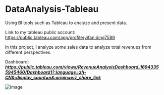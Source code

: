 # DataAnalysis-Tableau
Using BI tools such as Tableau to analyze and present data.

Link to my tableau public account: https://public.tableau.com/app/profile/yifan.ding7589

In this project, I analyze some sales data to analyze total revenues from different perspectives.

Dashboard: ***https://public.tableau.com/views/RevenueAnalysisDashboard_16943355945460/Dashboard1?:language=zh-CN&:display_count=n&:origin=viz_share_link***

![image](https://github.com/YifanCMD/DataAnalysis-Tableau/assets/96324028/fa88d412-018b-457c-aff7-74e6ff6a8205)
